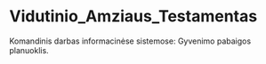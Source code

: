 # Vidutinio_Amziaus_Testamentas

Komandinis darbas informacinėse sistemose:
Gyvenimo pabaigos planuoklis.
